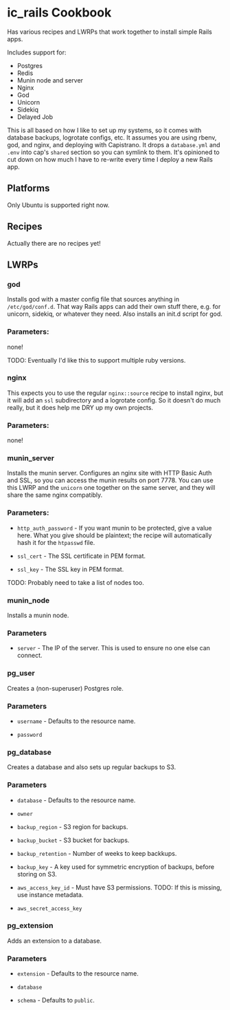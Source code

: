 ic\_rails Cookbook
===================

Has various recipes and LWRPs that work together to install simple Rails apps.

Includes support for:

- Postgres
- Redis
- Munin node and server
- Nginx
- God
- Unicorn
- Sidekiq
- Delayed Job

This is all based on how I like to set up my systems,
so it comes with database backups, logrotate configs, etc.
It assumes you are using rbenv, god, and nginx, and deploying with Capistrano.
It drops a `database.yml` and `.env` into cap's `shared` section
so you can symlink to them.
It's opinioned to cut down on how much I have to re-write every time I deploy a new Rails app.



Platforms
---------

Only Ubuntu is supported right now.


Recipes
-------

Actually there are no recipes yet!


LWRPs
-----

### god

Installs god with a master config file that sources anything in `/etc/god/conf.d`.
That way Rails apps can add their own stuff there, e.g. for unicorn, sidekiq, or whatever they need.
Also installs an init.d script for god.

### Parameters:

none!

TODO: Eventually I'd like this to support multiple ruby versions.

### nginx

This expects you to use the regular `nginx::source` recipe to install nginx,
but it will add an `ssl` subdirectory and a logrotate config.
So it doesn't do much really, but it does help me DRY up my own projects.

### Parameters:

none!

### munin\_server

Installs the munin server.
Configures an nginx site with HTTP Basic Auth and SSL,
so you can access the munin results on port 7778.
You can use this LWRP and the `unicorn` one together on the same server,
and they will share the same nginx compatibly.

### Parameters:

* `http_auth_password` - If you want munin to be protected, give a value here.
  What you give should be plaintext; the recipe will automatically hash it for the `htpasswd` file.

* `ssl_cert` - The SSL certificate in PEM format.

* `ssl_key` - The SSL key in PEM format.

TODO: Probably need to take a list of nodes too.

### munin\_node

Installs a munin node.

### Parameters

* `server` - The IP of the server. This is used to ensure no one else can connect.

### pg\_user

Creates a (non-superuser) Postgres role.

### Parameters

* `username` - Defaults to the resource name.

* `password`

### pg\_database

Creates a database and also sets up regular backups to S3.

### Parameters

* `database` - Defaults to the resource name.

* `owner`

* `backup_region` - S3 region for backups.

* `backup_bucket` - S3 bucket for backups.

* `backup_retention` - Number of weeks to keep backkups.

* `backup_key` - A key used for symmetric encryption of backups, before storing on S3.

* `aws_access_key_id` - Must have S3 permissions. TODO: If this is missing, use instance metadata.

* `aws_secret_access_key`

### pg\_extension

Adds an extension to a database.

### Parameters

* `extension` - Defaults to the resource name.

* `database`

* `schema` - Defaults to `public`.



